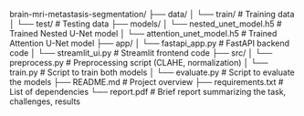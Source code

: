 brain-mri-metastasis-segmentation/
├── data/
│   └── train/                  # Training data
│   └── test/                   # Testing data
├── models/
│   └── nested_unet_model.h5    # Trained Nested U-Net model
│   └── attention_unet_model.h5 # Trained Attention U-Net model
├── app/
│   └── fastapi_app.py          # FastAPI backend code
│   └── streamlit_ui.py         # Streamlit frontend code
├── src/
│   └── preprocess.py           # Preprocessing script (CLAHE, normalization)
│   └── train.py                # Script to train both models
│   └── evaluate.py             # Script to evaluate the models
├── README.md                   # Project overview
├── requirements.txt            # List of dependencies
└── report.pdf                  # Brief report summarizing the task, challenges, results
